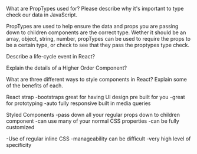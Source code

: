 What are PropTypes used for? Please describe why it's important to type check our data in JavaScript.

PropTypes are used to help ensure the data and props you are passing down to children components are the correct type. Wether it should be an array, object, string, number, propTypes can be used to require the props to be a certain type, or check to see that they pass the proptypes type check.  

 Describe a life-cycle event in React?


 Explain the details of a Higher Order Component?

 What are three different ways to style components in React? Explain some of the benefits of each.

 React strap 
 -bootstraps great for having UI design pre built for you
-great for prototyping
-auto fully responsive built in media queries

Styled Components
-pass down all your regular props down to children component
-can use many of your normal CSS properties
-can be fully customized

-Use of regular inline CSS
-manageability can be difficult
-very high level of specificity